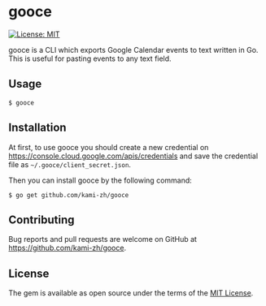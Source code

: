 # gooce

[![License: MIT](https://img.shields.io/badge/License-MIT-blue.svg)](https://opensource.org/licenses/MIT)

gooce is a CLI which exports Google Calendar events to text written in Go.
This is useful for pasting events to any text field.

## Usage

```
$ gooce
```

## Installation

At first, to use gooce you should create a new credential on https://console.cloud.google.com/apis/credentials and save the credential file as `~/.gooce/client_secret.json`.

Then you can install gooce by the following command:

```
$ go get github.com/kami-zh/gooce
```

## Contributing

Bug reports and pull requests are welcome on GitHub at https://github.com/kami-zh/gooce.

## License

The gem is available as open source under the terms of the [MIT License](http://opensource.org/licenses/MIT).

